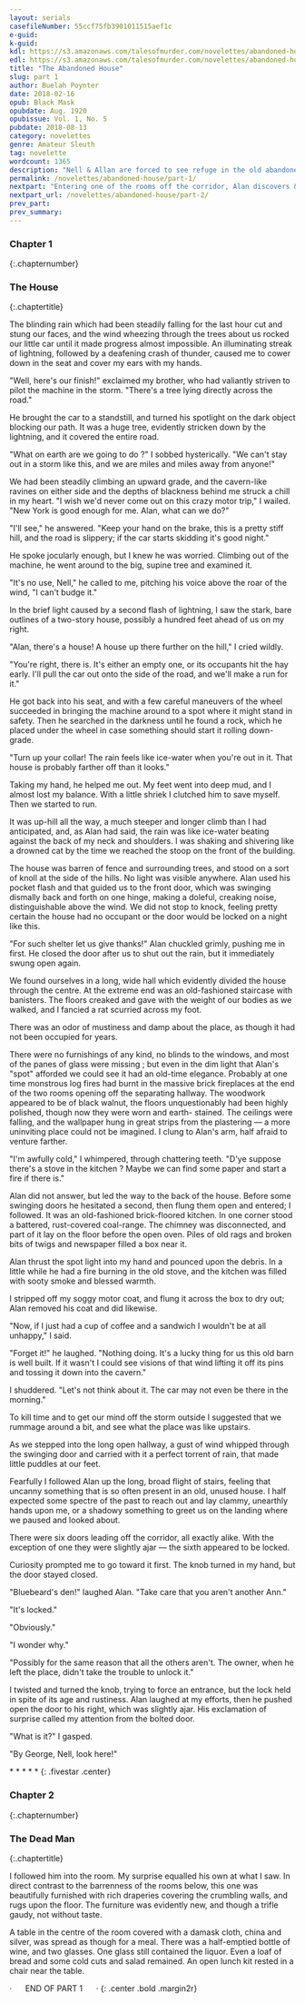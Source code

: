 ```yaml
---
layout: serials
casefileNumber: 55ccf75fb3901011515aef1c
e-guid:
k-guid:
kdl: https://s3.amazonaws.com/talesofmurder.com/novelettes/abandoned-house.mobi
edl: https://s3.amazonaws.com/talesofmurder.com/novelettes/abandoned-house.epub
title: "The Abandoned House"
slug: part 1
author: Buelah Poynter
date: 2018-02-16
opub: Black Mask
opubdate: Aug. 1920
opubissue: Vol. 1, No. 5
pubdate: 2018-08-13
category: novelettes
genre: Amateur Sleuth
tag: novelette
wordcount: 1365
description: "Nell & Allan are forced to see refuge in the old abandoned house &hellip; but is it <em>really</em> abandoned?"
permalink: /novelettes/abandoned-house/part-1/
nextpart: "Entering one of the rooms off the corridor, Alan discovers &hellip;"
nextpart_url: /novelettes/abandoned-house/part-2/
prev_part:
prev_summary:
---
```


### Chapter 1
{:.chapternumber}

### The House
{:.chaptertitle}

The blinding rain which had been steadily falling for the last hour cut and stung our faces, and the wind wheezing through the trees about us rocked our little car until it made progress almost impossible. An illuminating streak of lightning, followed by a deafening crash of thunder, caused me to cower down in the seat and cover my ears with my hands.

"Well, here's our finish!" exclaimed my brother, who had valiantly striven to pilot the machine in the storm. "There's a tree lying directly across the road."

He brought the car to a standstill, and turned his spotlight on the dark object blocking our path. It was a huge tree, evidently stricken down by the lightning, and it covered the entire road.

"What on earth are we going to do ?" I sobbed hysterically. "We can't stay out in a storm like this, and we are miles and miles away from anyone!"

We had been steadily climbing an upward grade, and the cavern-like ravines on either side and the depths of blackness behind me struck a chill in my heart. "I wish we'd never come out on this crazy motor trip," I wailed. "New York is good enough for me. Alan, what can we do?"

"I'll see," he answered. "Keep your hand on the brake, this is a pretty stiff hill, and the road is slippery; if the car starts skidding it's good night."

He spoke jocularly enough, but I knew he was worried. Climbing out of the machine, he went around to the big, supine tree and examined it.

"It's no use, Nell," he called to me, pitching his voice above the roar of the wind, "I can't budge it."

In the brief light caused by a second flash of lightning, I saw the stark, bare outlines of a two-story house, possibly a hundred feet ahead of us on my right.

"Alan, there's a house! A house up there further on the hill," I cried wildly.

"You're right, there is. It's either an empty one, or its occupants hit the hay early. I'll pull the car out onto the side of the road, and we'll make a run for it."

He got back into his seat, and with a few careful maneuvers of the wheel succeeded in bringing the machine around to a spot where it might stand in safety. Then he searched in the darkness until he found a rock, which he placed under the wheel in case something should start it rolling down-grade.

"Turn up your collar! The rain feels like ice-water when you're out in it. That house is probably farther off than it looks."

Taking my hand, he helped me out. My feet went into deep mud, and I almost lost my balance. With a little shriek I clutched him to save myself. Then we started to run.

It was up-hill all the way, a much steeper and longer climb than I had anticipated, and, as Alan had said, the rain was like ice-water beating against the back of my neck and shoulders. I was shaking and shivering like a drowned cat by the time we reached the stoop on the front of the building.

The house was barren of fence and surrounding trees, and stood on a sort of knoll at the side of the hills. No light was visible anywhere. Alan used his pocket flash and that guided us to the front door, which was swinging dismally back and forth on one hinge, making a doleful, creaking noise, distinguishable above the wind. We did not stop to knock, feeling pretty certain the house had no occupant or the door would be locked on a night like this.

"For such shelter let us give thanks!" Alan chuckled grimly, pushing me in first. He closed the door after us to shut out the rain, but it immediately swung open again.

We found ourselves in a long, wide hall which evidently divided the house through the centre. At the extreme end was an old-fashioned staircase with banisters. The floors creaked and gave with the weight of our bodies as we walked, and I fancied a rat scurried across my foot.

There was an odor of mustiness and damp about the place, as though it had not been occupied for years.

There were no furnishings of any kind, no blinds to the windows, and most of the panes of glass were missing ; but even in the dim light that Alan's "spot" afforded we could see it had an old-time elegance. Probably at one time monstrous log fires had burnt in the massive brick fireplaces at the end of the two rooms opening off the separating hallway. The woodwork appeared to be of black walnut, the floors unquestionably had been highly polished, though now they were worn and earth- stained. The ceilings were falling, and the wallpaper hung in great strips from the plastering — a more uninviting place could not be imagined. I clung to Alan's arm, half afraid to venture farther.

"I'm awfully cold," I whimpered, through chattering teeth. "D'ye suppose there's a stove in the kitchen ? Maybe we can find some paper and start a fire if there is."

Alan did not answer, but led the way to the back of the house. Before some swinging doors he hesitated a second, then flung them open and entered; I followed. It was an old-fashioned brick-floored kitchen. In one corner stood a battered, rust-covered coal-range. The chimney was disconnected, and part of it lay on the floor before the open oven. Piles of old rags and broken bits of twigs and newspaper filled a box near it.

Alan thrust the spot light into my hand and pounced upon the debris. In a little while he had a fire burning in the old stove, and the kitchen was filled with sooty smoke and blessed warmth.

I stripped off my soggy motor coat, and flung it across the box to dry out; Alan removed his coat and did likewise.

"Now, if I just had a cup of coffee and a sandwich I wouldn't be at all unhappy," I said.

"Forget it!" he laughed. "Nothing doing. It's a lucky thing for us this old barn is well built. If it wasn't I could see visions of that wind lifting it off its pins and tossing it down into the cavern."

I shuddered. "Let's not think about it. The car may not even be there in the morning."

To kill time and to get our mind off the storm outside I suggested that we rummage around a bit, and see what the place was like upstairs.

As we stepped into the long open hallway, a gust of wind whipped through the swinging door and carried with it a perfect torrent of rain, that made little puddles at our feet.

Fearfully I followed Alan up the long, broad flight of stairs, feeling that uncanny something that is so often present in an old, unused house. I half expected some spectre of the past to reach out and lay clammy, unearthly hands upon me, or a shadowy something to greet us on the landing where we paused and looked about.

There were six doors leading off the corridor, all exactly alike. With the exception of one they were slightly ajar — the sixth appeared to be locked.

Curiosity prompted me to go toward it first. The knob turned in my hand, but the door stayed closed.

"Bluebeard's den!" laughed Alan. "Take care that you aren't another Ann."

"It's locked."

"Obviously."

"I wonder why."

"Possibly for the same reason that all the others aren't. The owner, when he left the place, didn't take the trouble to unlock it."

I twisted and turned the knob, trying to force an entrance, but the lock held in spite of its age and rustiness. Alan laughed at my efforts, then he pushed open the door to his right, which was slightly ajar. His exclamation of surprise called my attention from the bolted door.

"What is it?" I gasped.

"By George, Nell, look here!"

\*   \*   \*   \*   \*
{: .fivestar .center}

### Chapter 2
{:.chapternumber}
### The Dead Man
{:.chaptertitle}

I followed him into the room. My surprise equalled his own at what I saw. In direct contrast to the barrenness of the rooms below, this one was beautifully furnished with rich draperies covering the crumbling walls, and rugs upon the floor. The furniture was evidently new, and though a trifle gaudy, not without taste.

A table in the centre of the room covered with a damask cloth, china and silver, was spread as though for a meal. There was a half-emptied bottle of wine, and two glasses. One glass still contained the liquor. Even a loaf of bread and some cold cuts and salad remained. An open lunch kit rested in a chair near the table.

&middot;&nbsp;&nbsp;&nbsp;&nbsp;&nbsp;&nbsp;END OF PART 1&nbsp;&nbsp;&nbsp;&nbsp;&nbsp;&nbsp;&middot;
{: .center .bold .margin2r}